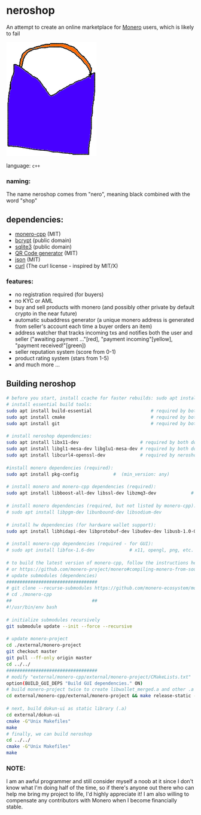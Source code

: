 # neroshop 

An attempt to create an online marketplace for [Monero](https://getmonero.org/) users, which is likely to fail

[![alt text](res/neroshop-logo.png)](https://github.com/larteyoh/neroshop "neroshop logo")

language: `c++`

### naming: 
The name neroshop comes from "nero", meaning black combined with the word "shop"

## dependencies:
* [monero-cpp](https://github.com/monero-ecosystem/monero-cpp) (MIT) <!-- * [monero](https://github.com/monero-project/monero) (MIT) -->
* [bcrypt](https://github.com/libbcrypt/) (public domain)
* [sqlite3](https://www.sqlite.org/) (public domain)
* [QR Code generator](https://github.com/nayuki/QR-Code-generator) (MIT)
* [json](https://github.com/nlohmann/json/) (MIT)
* [curl](https://curl.se/libcurl/) (The curl license - inspired by MIT/X)
<!-- [dokun-ui](custom library) (MIT) -->

### features:
* no registration required (for buyers)
* no KYC or AML
* buy and sell products with monero (and possibly other private by default crypto in the near future)
* automatic subaddress generator (a unique monero address is generated from seller's account each time a buyer orders an item)
* address watcher that tracks incoming txs and notifies both the user and seller
("awaiting payment ..."[red], "payment incoming"[yellow], "payment received!"[green])
* seller reputation system (score from 0-1)
* product rating system (stars from 1-5)
* and much more ...

## Building neroshop
```sh
# before you start, install ccache for faster rebuilds: sudo apt install ccache
# install essential build tools:
sudo apt install build-essential                      # required by both monero and neroshop (g++, make)(min_version: 5)
sudo apt install cmake                                # required by both monero and neroshop (min_version: 3.5)
sudo apt install git                                  # required by both monero and neroshop (min_version: ?)

# install neroshop dependencies:
sudo apt install libx11-dev                       # required by both dokun-ui and neroshop (min_version: ?)
sudo apt install libgl1-mesa-dev libglu1-mesa-dev # required by both dokun-ui and neroshop (min_version: 3.3)
sudo apt install libcurl4-openssl-dev             # required by neroshop (min_version: ?)

#install monero dependencies (required):
sudo apt install pkg-config             #  (min_version: any)

# install monero and monero-cpp dependencies (required):
sudo apt install libboost-all-dev libssl-dev libzmq3-dev             # (min_version_Boost: 1.58, min_version_OpenSSL: any, min_version_libzmq: 4.2.0)

# install monero dependencies (required, but not listed by monero-cpp):
# sudo apt install libpgm-dev libunbound-dev libsodium-dev             # (min_version_OpenPGM: ?, min_version_libunbound: 1.4.16, min_version_libsodium: ?)

# install hw dependencies (for hardware wallet support):
sudo apt install libhidapi-dev libprotobuf-dev libudev-dev libusb-1.0-0-dev protobuf-compiler             # (min_version: ?, min_version: ?, min_version: ?, min_version: ?, min_version: ?)

# install monero-cpp dependencies (required - for GUI):
# sudo apt install libfox-1.6-dev             # x11, opengl, png, etc. (min_version: )

# to build the latest version of monero-cpp, follow the instructions here: https://github.com/monero-ecosystem/monero-cpp#using-this-library-in-your-project
# or https://github.com/monero-project/monero#compiling-monero-from-source
# update submodules (dependencies)
##################################
# git clone --recurse-submodules https://github.com/monero-ecosystem/monero-cpp.git
# cd ./monero-cpp
##                              ##
#!/usr/bin/env bash

# initialize submodules recursively
git submodule update --init --force --recursive

# update monero-project
cd ./external/monero-project
git checkout master
git pull --ff-only origin master
cd ../../
##################################
# modify "external/monero-cpp/external/monero-project/CMakeLists.txt"
option(BUILD_GUI_DEPS "Build GUI dependencies." ON)
# build monero-project twice to create libwallet_merged.a and other .a libraries
cd external/monero-cpp/external/monero-project && make release-static -j8 && make release-static -j8

# next, build dokun-ui as static library (.a)
cd external/dokun-ui
cmake -G"Unix Makefiles"
make
# finally, we can build neroshop
cd ../../
cmake -G"Unix Makefiles"
make
```

### NOTE:
I am an awful programmer and still consider myself a noob at it since I don't know what I'm doing half of the time, so if there's anyone out there who can help me bring
my project to life, I'd highly appreciate it! 
I am also willing to compensate any contributors with Monero when I become financially stable.

[//]: # (git add CMakeLists.txt external/ include/ readme.md res/neroshop-logo.png res/wallets src/ todo.txt)
[//]: # (git commit -m"empty commit")
[//]: # (git push -u origin main)
